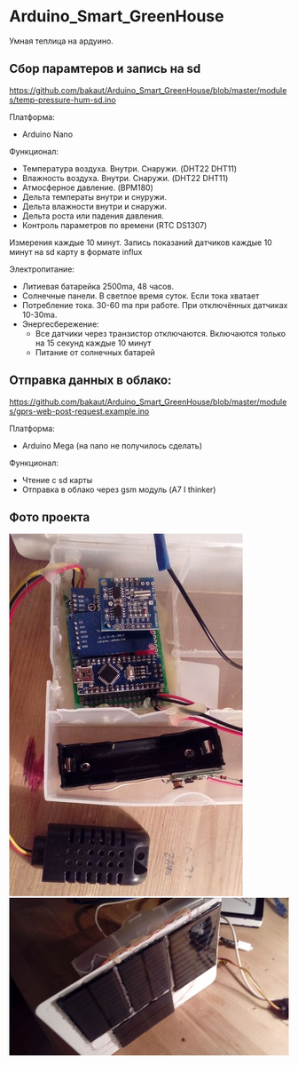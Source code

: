 # Arduino_Smart_GreenHouse
Умная теплица на ардуино.

## Сбор парамтеров и запись на sd

https://github.com/bakaut/Arduino_Smart_GreenHouse/blob/master/modules/temp-pressure-hum-sd.ino

Платформа:

* Arduino Nano

Функционал:

* Температура воздуха. Внутри. Снаружи. (DHT22 DHT11)
* Влажность воздуха. Внутри. Снаружи. (DHT22 DHT11)
* Атмосферное давление. (BPM180)
* Дельта температы внутри и снуружи.
* Дельта влажности внутри и снаружи.
* Дельта роста или падения давления.
* Контроль параметров по времени (RTC DS1307)


Измерения каждые 10 минут. Запись показаний датчиков каждые 10 минут на sd карту в формате influx


Электропитание:
* Литиевая батарейка 2500ma, 48 часов.
* Солнечные панели. В светлое время суток. Если тока хватает
* Потребление тока. 30-60 ma при работе. При отключённых датчиках 10-30ma.
* Энергесбережение:
  * Все датчики через транзистор отключаются. Включаются только на 15 секунд каждые 10 минут
  * Питание от солнечных батарей


## Отправка данных в облако:

https://github.com/bakaut/Arduino_Smart_GreenHouse/blob/master/modules/gprs-web-post-request.example.ino

Платформа:
* Arduino Mega (на nano не получилось сделать)

Функционал:
* Чтение с sd карты
* Отправка в облако через gsm модуль (A7 I thinker)

## Фото проекта

![main](photo/20180227_001432[1].jpg)
![sun](photo/20180227_001441[1].jpg)

